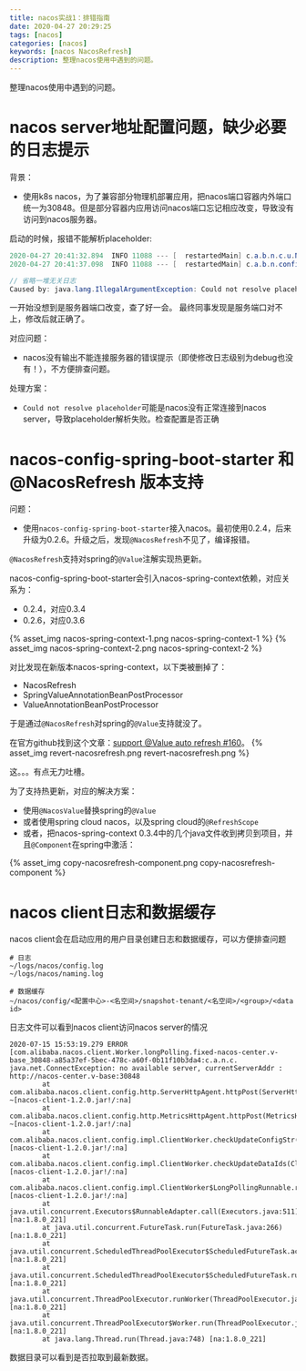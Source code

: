 ```yaml
---
title: nacos实战1：排错指南
date: 2020-04-27 20:29:25
tags: [nacos]
categories: [nacos]
keywords: [nacos NacosRefresh]
description: 整理nacos使用中遇到的问题。
---
```


整理nacos使用中遇到的问题。
<!-- more -->

# nacos server地址配置问题，缺少必要的日志提示

背景：
- 使用k8s nacos，为了兼容部分物理机部署应用，把nacos端口容器内外端口统一为30848。但是部分容器内应用访问nacos端口忘记相应改变，导致没有访问到nacos服务器。

启动的时候，报错不能解析placeholder:
```java
2020-04-27 20:41:32.894  INFO 11088 --- [  restartedMain] c.a.b.n.c.u.NacosConfigPropertiesUtils   : nacosConfigProperties : com.alibaba.boot.nacos.config.properties.NacosConfigProperties@59d702db
2020-04-27 20:41:37.098  INFO 11088 --- [  restartedMain] c.a.b.n.config.util.NacosConfigUtils     : load config from nacos, data-id is : test, group is : ycwu

// 省略一堆无关日志
Caused by: java.lang.IllegalArgumentException: Could not resolve placeholder 'msg.text' in value "${msg.text}"
```

一开始没想到是服务器端口改变，查了好一会。
最终同事发现是服务端口对不上，修改后就正确了。

对应问题：
- nacos没有输出不能连接服务器的错误提示（即使修改日志级别为debug也没有！），不方便排查问题。

处理方案：
- `Could not resolve placeholder`可能是nacos没有正常连接到nacos server，导致placeholder解析失败。检查配置是否正确

# nacos-config-spring-boot-starter 和 @NacosRefresh 版本支持

问题：
- 使用`nacos-config-spring-boot-starter`接入nacos。最初使用0.2.4，后来升级为0.2.6。升级之后，发现`@NacosRefresh`不见了，编译报错。

`@NacosRefresh`支持对spring的`@Value`注解实现热更新。

nacos-config-spring-boot-starter会引入nacos-spring-context依赖，对应关系为：
- 0.2.4，对应0.3.4
- 0.2.6，对应0.3.6

{% asset_img nacos-spring-context-1.png nacos-spring-context-1 %}
{% asset_img nacos-spring-context-2.png nacos-spring-context-2 %}

对比发现在新版本nacos-spring-context，以下类被删掉了：
- NacosRefresh
- SpringValueAnnotationBeanPostProcessor
- ValueAnnotationBeanPostProcessor

于是通过`@NacosRefresh`对spring的`@Value`支持就没了。

在官方github找到这个文章：[support @Value auto refresh #160](https://github.com/nacos-group/nacos-spring-project/issues/160)。
{% asset_img revert-nacosrefresh.png revert-nacosrefresh.png %}

这。。。有点无力吐槽。

为了支持热更新，对应的解决方案：
- 使用`@NacosValue`替换spring的`@Value`
- 或者使用spring cloud nacos，以及spring cloud的`@RefreshScope`
- 或者，把nacos-spring-context 0.3.4中的几个java文件收到拷贝到项目，并且`@Component`在spring中激活：

{% asset_img copy-nacosrefresh-component.png copy-nacosrefresh-component %}

# nacos client日志和数据缓存

nacos client会在启动应用的用户目录创建日志和数据缓存，可以方便排查问题
```
# 日志
~/logs/nacos/config.log
~/logs/nacos/naming.log

# 数据缓存
~/nacos/config/<配置中心>-<名空间>/snapshot-tenant/<名空间>/<group>/<data id>
```

日志文件可以看到nacos client访问nacos server的情况
```
2020-07-15 15:53:19.279 ERROR [com.alibaba.nacos.client.Worker.longPolling.fixed-nacos-center.v-base_30848-a85a37ef-5bec-478c-a60f-0b11f10b3da4:c.a.n.c.
java.net.ConnectException: no available server, currentServerAddr : http://nacos-center.v-base:30848                                                    
        at com.alibaba.nacos.client.config.http.ServerHttpAgent.httpPost(ServerHttpAgent.java:178) ~[nacos-client-1.2.0.jar!/:na]                       
        at com.alibaba.nacos.client.config.http.MetricsHttpAgent.httpPost(MetricsHttpAgent.java:64) ~[nacos-client-1.2.0.jar!/:na]                      
        at com.alibaba.nacos.client.config.impl.ClientWorker.checkUpdateConfigStr(ClientWorker.java:386) [nacos-client-1.2.0.jar!/:na]                  
        at com.alibaba.nacos.client.config.impl.ClientWorker.checkUpdateDataIds(ClientWorker.java:354) [nacos-client-1.2.0.jar!/:na]                    
        at com.alibaba.nacos.client.config.impl.ClientWorker$LongPollingRunnable.run(ClientWorker.java:521) [nacos-client-1.2.0.jar!/:na]               
        at java.util.concurrent.Executors$RunnableAdapter.call(Executors.java:511) [na:1.8.0_221]                                                       
        at java.util.concurrent.FutureTask.run(FutureTask.java:266) [na:1.8.0_221]                                                                      
        at java.util.concurrent.ScheduledThreadPoolExecutor$ScheduledFutureTask.access$201(ScheduledThreadPoolExecutor.java:180) [na:1.8.0_221]         
        at java.util.concurrent.ScheduledThreadPoolExecutor$ScheduledFutureTask.run(ScheduledThreadPoolExecutor.java:293) [na:1.8.0_221]                
        at java.util.concurrent.ThreadPoolExecutor.runWorker(ThreadPoolExecutor.java:1149) [na:1.8.0_221]                                               
        at java.util.concurrent.ThreadPoolExecutor$Worker.run(ThreadPoolExecutor.java:624) [na:1.8.0_221]                                               
        at java.lang.Thread.run(Thread.java:748) [na:1.8.0_221]
```

数据目录可以看到是否拉取到最新数据。
